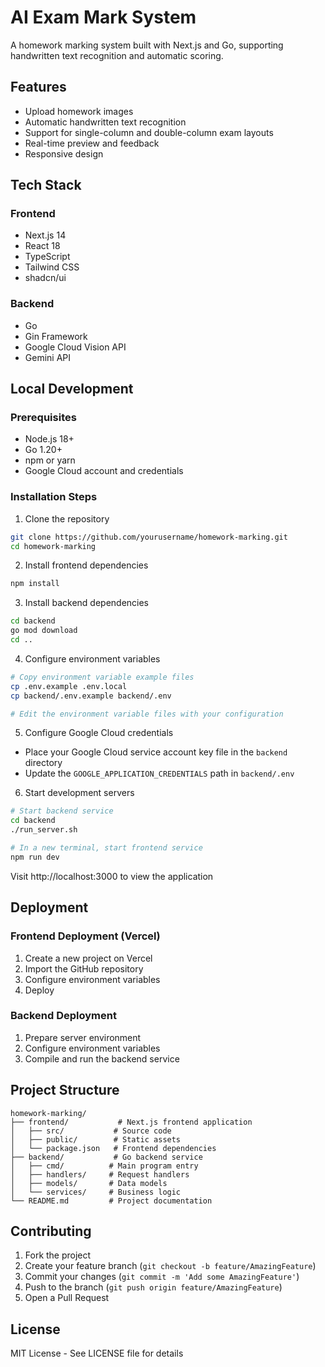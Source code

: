 # AI Exam Mark System

A homework marking system built with Next.js and Go, supporting handwritten text recognition and automatic scoring.

## Features

- Upload homework images
- Automatic handwritten text recognition
- Support for single-column and double-column exam layouts
- Real-time preview and feedback
- Responsive design

## Tech Stack

### Frontend
- Next.js 14
- React 18
- TypeScript
- Tailwind CSS
- shadcn/ui

### Backend
- Go
- Gin Framework
- Google Cloud Vision API
- Gemini API

## Local Development

### Prerequisites

- Node.js 18+
- Go 1.20+
- npm or yarn
- Google Cloud account and credentials

### Installation Steps

1. Clone the repository
```bash
git clone https://github.com/yourusername/homework-marking.git
cd homework-marking
```

2. Install frontend dependencies
```bash
npm install
```

3. Install backend dependencies
```bash
cd backend
go mod download
cd ..
```

4. Configure environment variables
```bash
# Copy environment variable example files
cp .env.example .env.local
cp backend/.env.example backend/.env

# Edit the environment variable files with your configuration
```

5. Configure Google Cloud credentials
- Place your Google Cloud service account key file in the `backend` directory
- Update the `GOOGLE_APPLICATION_CREDENTIALS` path in `backend/.env`

6. Start development servers
```bash
# Start backend service
cd backend
./run_server.sh

# In a new terminal, start frontend service
npm run dev
```

Visit http://localhost:3000 to view the application

## Deployment

### Frontend Deployment (Vercel)

1. Create a new project on Vercel
2. Import the GitHub repository
3. Configure environment variables
4. Deploy

### Backend Deployment

1. Prepare server environment
2. Configure environment variables
3. Compile and run the backend service

## Project Structure

```
homework-marking/
├── frontend/           # Next.js frontend application
│   ├── src/           # Source code
│   ├── public/        # Static assets
│   └── package.json   # Frontend dependencies
├── backend/           # Go backend service
│   ├── cmd/          # Main program entry
│   ├── handlers/     # Request handlers
│   ├── models/       # Data models
│   └── services/     # Business logic
└── README.md         # Project documentation
```

## Contributing

1. Fork the project
2. Create your feature branch (`git checkout -b feature/AmazingFeature`)
3. Commit your changes (`git commit -m 'Add some AmazingFeature'`)
4. Push to the branch (`git push origin feature/AmazingFeature`)
5. Open a Pull Request

## License

MIT License - See LICENSE file for details 